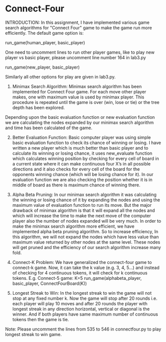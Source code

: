 # Connect-Four
INTRODUCTION:
In this assignment, I have implemented various game search algorithms for "Connect Four" game to make the game run more efficiently. 
The default game option is:

run_game(human_player, basic_player)

One need to uncomment lines to run other player games, like to play new player vs basic player,
please uncomment line number 164 in lab3.py

run_game(new_player, basic_player)

Similarly all other options for play are given in lab3.py.

1.  Minimax Search Algorithm:
Minimax search algorithm has been implemented for Connect Four game. For
each move other player makes, one with maximum value is used by minimax player.
This procedure is repeated until the game is over (win, lose or tie) or the tree depth has been explored.

Depending upon the basic evaluation function or new evaluation function we are calculating the nodes expanded
by our minimax search algorithm and time has been calculated of the game.


2.  Better Evaluation Function:
Basic computer player was using simple basic evaluation function to check its chance of winning or losing. 
I have written a new player which is much better than basic player and to calculate its winning or losing chance,
it uses new_evaluate function which calculates winning position by checking for every cell of board in a current 
state where it can make continuous four X’s in all possible  directions  and  it  also  checks  for  every  cell
of  the  board  for  the opponents winning chance (which will be losing chance for it). In our evaluation function
we are also checking the position whether it is in middle of board as there is maximum chance of winning there.

  
3.  Alpha Beta Pruning:
In our minimax search algorithm  it was calculating the  winning or losing chance of it by expanding the nodes and
using the maximum value of evaluation function to  run  its  move.   But  the  major  drawback of  minimax  algorithm
is  that  it  will expand all the nodes and  which will increase the time to make  the next move  of the  computer
player also the  number of nodes expanded will be  very much.  In order    to   make    the    minimax   search 
algorithm   more    efficient,   we   have implemented alpha beta  pruning algorithm. So to increase efficiency,
In this algorithm, we  will not  expand the  nodes which have  less value than  maximum value  returned by other
nodes at  the  same level.  These nodes will get  pruned and the efficiency of our search algorithm increase many fold.

 
4.  Connect-K Problem:
We have  generalized the connect-four game to connect-k game. Now, it can  take the k value (e.g.  3, 4, 5…) and 
instead of checking for 4 continuous tokens, it will check  for k continuous tokens.
E.g. Connect-5 game: K=5
run_game(alphabeta_player, basic_player, ConnectFourBoard(K))


5.  Longest Streak to Win:
In the longest streak to win the game will not stop at any fixed number k. Now the game will stop  after 20 rounds
i.e. each player will play 10 moves and  after 20 rounds  the  player  with  longest  streak  in  any  direction 
horizontal,  vertical  or diagonal  is  the  winner.  And  if  both  players  have   same maximum  number of continuous
tokens then the game is tie.

Note: Please uncomment the lines from 535 to 546 in connectfour.py to play longest streak to win game.

